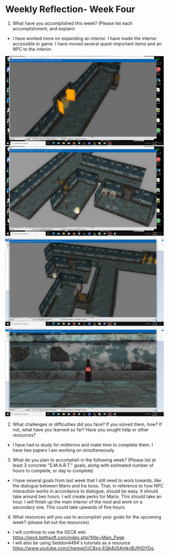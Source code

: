 # Weekly Reflection- Week Four

1. What have you accomplished this week? (Please list each accomplishment, and explain)
  * I have worked more on expanding an interior. I have made the interior accessible in game. I have moved several quest-important items and an NPC to the interior.

![Interior](WeeklyScreenshots/WeekFourInteriorOne.png)
![Interior](WeeklyScreenshots/WeekFourInteriorTwo.png)
![Interior](WeeklyScreenshots/WeekFourInteriorThree.png)
![Interior](WeeklyScreenshots/WeekFourInteriorFour.png)

2. What challenges or difficulties did you face? If you solved them, how? If not, what have you learned so far? Have you sought help or other resources?
  * I have had to study for midterms and make time to complete them. I have two papers I am working on simultaneously.

3. What do you plan to accomplish in the following week? (Please list at least 3 concrete "S.M.A.R.T." goals, along with estimated number of hours to complete, or day to complete)
  * I have several goals from last week that I still need to work towards, like the dialogue between Mario and his boss. That, in reference to how NPC interaction works in accordance to dialogue, should be easy. It should take around two hours. I will create perks for Mario. This should take an hour. I will finish up the main interior of the mod and work on a secondary one. This could take upwards of five hours.

4. What resources will you use to accomplish your goals for the upcoming week? (please list out the resources)
  * I will continue to use the GECK wiki https://geck.bethsoft.com/index.php?title=Main_Page.
  * I will also be using Seddon4494's tutorials as a resource https://www.youtube.com/channel/UC8xg-EQk4U5AmkvBJfHGYDg.

